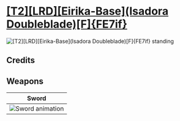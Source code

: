 # [\[T2\]\[LRD\]\[Eirika-Base\]\(Isadora Doubleblade\)\[F\]{FE7if}](./%5BT2%5D%5BLRD%5D%5BEirika-Base%5D(Isadora%20Doubleblade)%5BF%5D%7BFE7if%7D)

<img src="./1.%20Sword%20(Hauteclere)/Sword_000.png" alt="[T2][LRD][Eirika-Base](Isadora Doubleblade)[F]{FE7if} standing" />

## Credits



## Weapons


|Sword |
|  :---: |
| <img alt="Sword animation" src="./1.%20Sword%20(Hauteclere)/Sword.gif" /> |
